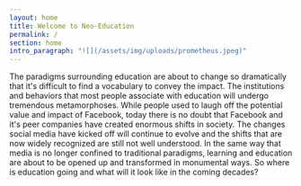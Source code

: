 ```yaml
---
layout: home
title: Welcome to Neo-Education
permalink: /
section: home
intro_paragraph: "![](/assets/img/uploads/prometheus.jpeg)"
---
```

The paradigms surrounding education are about to change so dramatically that it's difficult to find a vocabulary to convey the impact. The institutions and behaviors that most people associate with education will undergo tremendous metamorphoses. While people used to laugh off the potential value and impact of Facebook, today there is no doubt that Facebook and it's peer companies have created enormous shifts in society. The changes social media have kicked off will continue to evolve and the shifts that are now widely recognized are still not well understood. In the same way that media is no longer confined to traditional paradigms, learning and education are about to be opened up and transformed in monumental ways. So where is education going and what will it look like in the coming decades?